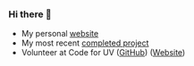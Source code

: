 ### Hi there 👋

- My personal [website](https://colbyhemond.me)
- My most recent [completed project](https://pinebarkboardingandgrooming.com)
- Volunteer at Code for UV ([GitHub](https://github.com/codeforUV)) ([Website](https://codeforuv.org/))  

<!--
**colbyhemond/colbyhemond** is a ✨ _special_ ✨ repository because its `README.md` (this file) appears on your GitHub profile.

Here are some ideas to get you started:

- 🔭 I’m currently working on ...
- 🌱 I’m currently learning ...
- 👯 I’m looking to collaborate on ...
- 🤔 I’m looking for help with ...
- 💬 Ask me about ...
- 📫 How to reach me: ...
- 😄 Pronouns: ...
- ⚡ Fun fact: ...
-->
